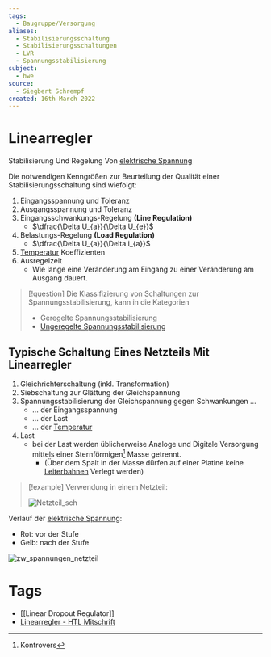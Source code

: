 ```yaml
---
tags:
  - Baugruppe/Versorgung
aliases:
  - Stabilisierungsschaltung
  - Stabilisierungsschaltungen
  - LVR
  - Spannungsstabilisierung
subject:
  - hwe
source:
  - Siegbert Schrempf
created: 16th March 2022
---
```


# Linearregler

Stabilisierung Und Regelung Von [elektrische Spannung](../../Elektrotechnik/elektrische%20Spannung.md)

Die notwendigen Kenngrößen zur Beurteilung der Qualität einer Stabilisierungsschaltung sind wiefolgt:
1. Eingangsspannung und Toleranz
2. Ausgangsspannung und Toleranz
3. Eingangsschwankungs-Regelung **(Line Regulation)**
	- $\dfrac{\Delta U_{a}}{\Delta U_{e}}$
4. Belastungs-Regelung **(Load Regulation)**
	- $\dfrac{\Delta U_{a}}{\Delta i_{a}}$
5. [Temperatur](../../Physik/Temperatur%20und%20Teilchenmodell.md) Koeffizienten
6. Ausregelzeit
	- Wie lange eine Veränderung am Eingang zu einer Veränderung am Ausgang dauert.

> [!question] Die Klassifizierung von Schaltungen zur Spannungsstabilisierung, kann in die Kategorien
>  - Geregelte Spannungsstabilisierung
>  - [Ungeregelte Spannungsstabilisierung](Ungeregelte%20Spannungsstabilisierung.md)


## Typische Schaltung Eines Netzteils Mit Linearregler

1. Gleichrichterschaltung (inkl. Transformation)
2. Siebschaltung zur Glättung der Gleichspannung
3. Spannungsstabilisierung der Gleichspannung gegen Schwankungen …
	- … der Eingangsspannung
	- … der Last
	- … der [Temperatur](../../Physik/Temperatur%20und%20Teilchenmodell.md) 
4. Last
	- bei der Last werden üblicherweise Analoge und Digitale Versorgung mittels einer Sternförmigen[^1] Masse getrennt.
		- (Über dem Spalt in der Masse dürfen auf einer Platine keine [Leiterbahnen](../../HF-Technik/Eingangsimpedanz.md) Verlegt werden)

> [!example] Verwendung in einem Netzteil:
> 
> ![Netzteil_sch](../assets/Netzteil_sch.png)

Verlauf der [elektrische Spannung](../../Elektrotechnik/elektrische%20Spannung.md):
- Rot: vor der Stufe
- Gelb: nach der Stufe

![zw_spannungen_netzteil](../assets/zw_spannungen_netzteil.png)


# Tags

- [[Linear Dropout Regulator]]
- [Linearregler - HTL Mitschrift](../assets/pdf/Linearregler.pdf)

[^1]: Kontrovers 
